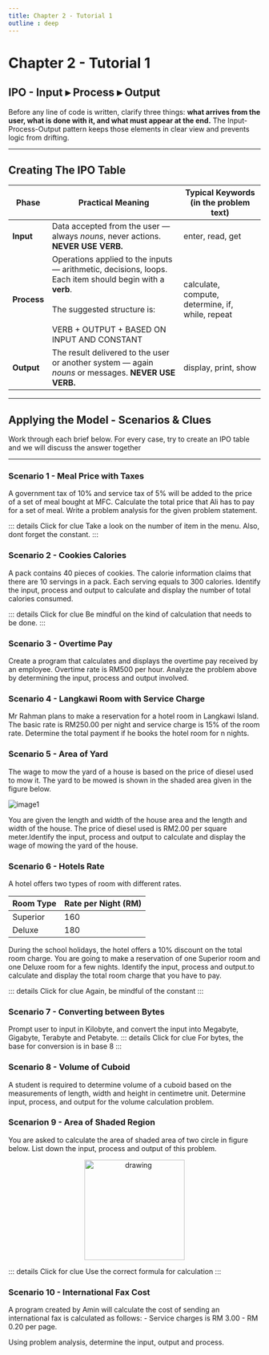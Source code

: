 ```yaml
---
title: Chapter 2 - Tutorial 1
outline : deep
---
```


# Chapter 2 - Tutorial 1

## IPO - Input ▸ Process ▸ Output  

Before any line of code is written, clarify three things: **what arrives from the user, what is done with it, and what must appear at the end.** The Input-Process-Output pattern keeps those elements in clear view and prevents logic from drifting.

---

## Creating The IPO Table  

| Phase      | Practical Meaning | Typical Keywords (in the problem text) |
|------------|------------------|-----------------------------------------|
| **Input**  | Data accepted from the user — always *nouns*, never actions. **NEVER USE VERB.** | enter, read, get |
| **Process**| Operations applied to the inputs — arithmetic, decisions, loops. Each item should begin with a **verb**.<br><br> The suggested structure is: <br><br> VERB + OUTPUT + BASED ON INPUT AND CONSTANT  | calculate, compute, determine, if, while, repeat |
| **Output** | The result delivered to the user or another system — again *nouns* or messages. **NEVER USE VERB.** | display, print, show |



---

## Applying the Model - Scenarios & Clues  

Work through each brief below. For every case, try to create an IPO table and we will discuss the answer together

---

### Scenario 1 - Meal Price with Taxes <Badge type="tip" text="Question" />


 A government tax of 10% and service tax of 5% will be added to the price of a set of meal bought at MFC. Calculate the total price that Ali has to pay for a set of meal. Write a problem analysis for the given problem statement.

::: details Click for clue
 Take a look on the number of item in the menu. Also, dont forget the constant.
:::


### Scenario 2 - Cookies Calories <Badge type="tip" text="Question" />


A pack contains 40 pieces of cookies. The calorie information claims that there are 10 servings in a pack. Each serving equals to 300 calories. Identify the input, process and output to calculate and display the number of total calories consumed.  

::: details Click for clue
Be mindful on the kind of calculation that needs to be done.
:::

### Scenario 3 - Overtime Pay <Badge type="tip" text="Question" />

Create a program that calculates and displays the overtime pay received by an employee. Overtime rate is RM500 per hour. Analyze the problem above by determining the input, process and output involved.


### Scenario 4 - Langkawi Room with Service Charge <Badge type="tip" text="Question" />


Mr Rahman plans to make a reservation for a hotel room in Langkawi Island. The basic rate is RM250.00 per night and service charge is 15% of the room rate. Determine the total payment if he books the hotel room for n nights.

### Scenario 5 - Area of Yard <Badge type="tip" text="Question" />

The wage to mow the yard of a house is based on the price of diesel used to mow it. The yard to be mowed is shown in the shaded area given in the figure below.

![image1](/public/tutorials/c2t1-1.png)

You are given the length and width of the house area and the length and width of the house. The price of diesel used is RM2.00 per square meter.Identify the input, process and output to calculate and display the wage of mowing the yard of the house.

### Scenario 6 - Hotels Rate <Badge type="tip" text="Question" />

A hotel offers two types of room with different rates. 

| Room Type | Rate per Night (RM) |
|-----------|---------------------|
| Superior  | 160                 |
| Deluxe    | 180                 |

During the school holidays, the hotel offers a 10% discount on the total room charge. You are going to make a reservation of one Superior room and one Deluxe room for a few nights. Identify the input, process and output.to calculate and display the total room charge that you have to pay.           

::: details Click for clue
Again, be mindful of the constant
:::


### Scenario 7 - Converting between Bytes <Badge type="tip" text="Question" />

Prompt user to input in Kilobyte, and convert the input into Megabyte, Gigabyte, Terabyte and Petabyte.
::: details Click for clue
For bytes, the base for conversion is in base 8
:::

### Scenario 8 - Volume of Cuboid <Badge type="tip" text="Question" />

A student is required to determine volume of a cuboid based on the measurements of length, width and height in centimetre unit. Determine input, process, and output for the volume calculation problem.

### Scenarion 9 - Area of Shaded Region <Badge type="tip" text="Question" />

You are asked to calculate the area of shaded area of two circle in figure below. List down the input, process and output of this problem. 

<p align="center">
    <img src="/public/tutorials/c2t1-2.png" alt="drawing" width="200"/>
</p>

::: details Click for clue
Use the correct formula for calculation
:::   


### Scenario 10 - International Fax Cost <Badge type="tip" text="Question" />

A program created by Amin will calculate the cost of sending an international fax is calculated as follows:
    - Service charges is RM 3.00
    - RM 0.20 per page.

Using problem analysis, determine the input, output and process.

